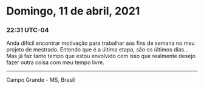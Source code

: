 # Domingo, 11 de abril, 2021

### 22:31 UTC-04

Anda difícil encontrar motivação para trabalhar aos fins de semana no meu projeto
de mestrado. Entendo que é a última etapa, são os últimos dias... Mas já faz tanto
tempo que estou envolvido com isso que realmente desejo fazer outra coisa com meu
tempo livre.

---

Campo Grande - MS, Brasil
